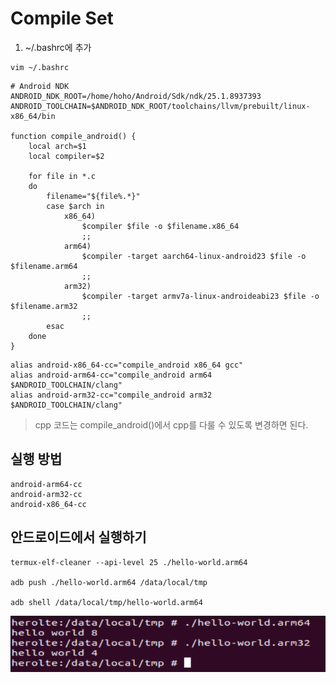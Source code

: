 # Compile Set

1. ~/.bashrc에 추가
```
vim ~/.bashrc
```


```
# Android NDK
ANDROID_NDK_ROOT=/home/hoho/Android/Sdk/ndk/25.1.8937393
ANDROID_TOOLCHAIN=$ANDROID_NDK_ROOT/toolchains/llvm/prebuilt/linux-x86_64/bin

function compile_android() {
    local arch=$1
    local compiler=$2
    
    for file in *.c
    do
        filename="${file%.*}"
        case $arch in
            x86_64)
                $compiler $file -o $filename.x86_64
                ;;
            arm64)
                $compiler -target aarch64-linux-android23 $file -o $filename.arm64
                ;;
            arm32)
                $compiler -target armv7a-linux-androideabi23 $file -o $filename.arm32
                ;;
        esac
    done
}
```

```
alias android-x86_64-cc="compile_android x86_64 gcc"
alias android-arm64-cc="compile_android arm64 $ANDROID_TOOLCHAIN/clang"
alias android-arm32-cc="compile_android arm32 $ANDROID_TOOLCHAIN/clang"
```

> cpp 코드는 compile_android()에서 cpp를 다룰 수 있도록 변경하면 된다. 


## 실행 방법
```
android-arm64-cc
android-arm32-cc
android-x86_64-cc
```

## 안드로이드에서 실행하기
```
termux-elf-cleaner --api-level 25 ./hello-world.arm64

adb push ./hello-world.arm64 /data/local/tmp

adb shell /data/local/tmp/hello-world.arm64
```


<img src="../photos/android.png">